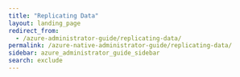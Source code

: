 ```yaml
---
title: "Replicating Data"
layout: landing_page
redirect_from:
  - /azure-administrator-guide/replicating-data/
permalink: /azure-native-administrator-guide/replicating-data/
sidebar: azure_administrator_guide_sidebar
search: exclude
---
```

